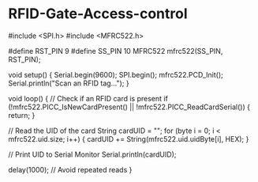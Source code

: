 # RFID-Gate-Access-control
#include <SPI.h>
#include <MFRC522.h>

#define RST_PIN 9
#define SS_PIN 10
MFRC522 mfrc522(SS_PIN, RST_PIN);

void setup() {
  Serial.begin(9600);
  SPI.begin();
  mfrc522.PCD_Init();
  Serial.println("Scan an RFID tag...");
}

void loop() {
  // Check if an RFID card is present
  if (!mfrc522.PICC_IsNewCardPresent() || !mfrc522.PICC_ReadCardSerial()) {
    return;
  }

  // Read the UID of the card
  String cardUID = "";
  for (byte i = 0; i < mfrc522.uid.size; i++) {
    cardUID += String(mfrc522.uid.uidByte[i], HEX);
  }

  // Print UID to Serial Monitor
  Serial.println(cardUID);

  delay(1000); // Avoid repeated reads
}
